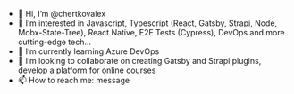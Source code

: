 - 👋 Hi, I’m @chertkovalex
- 👀 I’m interested in Javascript, Typescript (React, Gatsby, Strapi, Node, Mobx-State-Tree), React Native, E2E Tests (Cypress), DevOps and more cutting-edge tech...
- 🌱 I’m currently learning Azure DevOps
- 💞️ I’m looking to collaborate on creating Gatsby and Strapi plugins, develop a platform for online courses
- 📫 How to reach me: message

<!---
chertkovalex/chertkovalex is a ✨ special ✨ repository because its `README.md` (this file) appears on your GitHub profile.
You can click the Preview link to take a look at your changes.
--->
